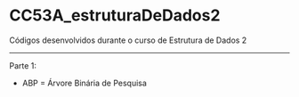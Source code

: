 # CC53A_estruturaDeDados2

Códigos desenvolvidos durante o curso de Estrutura de Dados 2

---

Parte 1:

* ABP = Árvore Binária de Pesquisa
